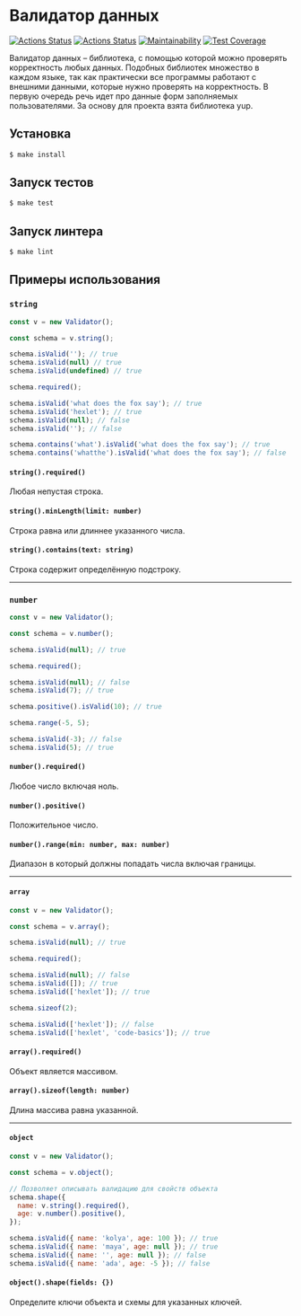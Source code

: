 # Валидатор данных

[![Actions Status](https://github.com/Wesrtty/validator/workflows/hexlet-check/badge.svg)](https://github.com/Wesrtty/js-oop-project-62/actions)
[![Actions Status](https://github.com/Wesrtty/validator/actions/workflows/test.yml/badge.svg)](https://github.com/Wesrtty/js-oop-project-62/actions)
[![Maintainability](https://api.codeclimate.com/v1/badges/560d8a97c0c1fbb60f3a/maintainability)](https://codeclimate.com/github/Wesrtty/js-oop-project-62/maintainability)
[![Test Coverage](https://api.codeclimate.com/v1/badges/560d8a97c0c1fbb60f3a/test_coverage)](https://codeclimate.com/github/Wesrtty/js-oop-project-62/test_coverage)

Валидатор данных – библиотека, с помощью которой можно проверять корректность любых данных. Подобных библиотек множество в каждом языке, так как практически все программы работают с внешними данными, которые нужно проверять на
 корректность. В первую очередь речь идет про данные форм заполняемых пользователями. За основу для проекта взята библиотека yup.

## Установка

```bash
$ make install
```

## Запуск тестов
```bash
$ make test
```

## Запуск линтера
```bash
$ make lint
```

## Примеры использования

### `string`

```js
const v = new Validator();

const schema = v.string();

schema.isValid(''); // true
schema.isValid(null) // true
schema.isValid(undefined) // true

schema.required();

schema.isValid('what does the fox say'); // true
schema.isValid('hexlet'); // true
schema.isValid(null); // false
schema.isValid(''); // false

schema.contains('what').isValid('what does the fox say'); // true
schema.contains('whatthe').isValid('what does the fox say'); // false
```

#### `string().required()`
Любая непустая строка.

#### `string().minLength(limit: number)`
Строка равна или длиннее указанного числа.

#### `string().contains(text: string)`
Строка содержит определённую подстроку.

----

### `number`

```js
const v = new Validator();

const schema = v.number();

schema.isValid(null); // true

schema.required();

schema.isValid(null); // false
schema.isValid(7); // true

schema.positive().isValid(10); // true

schema.range(-5, 5);

schema.isValid(-3); // false
schema.isValid(5); // true
```

#### `number().required()`
Любое число включая ноль.

#### `number().positive()`
Положительное число.

#### `number().range(min: number, max: number)`
Диапазон в который должны попадать числа включая границы.

----

#### `array`
```js
const v = new Validator();

const schema = v.array();

schema.isValid(null); // true

schema.required();

schema.isValid(null); // false
schema.isValid([]); // true
schema.isValid(['hexlet']); // true

schema.sizeof(2);

schema.isValid(['hexlet']); // false
schema.isValid(['hexlet', 'code-basics']); // true
```
#### `array().required()`
Объект является массивом.

#### `array().sizeof(length: number)`
Длина массива равна указанной.

----

#### `object`

```js
const v = new Validator();

const schema = v.object();

// Позволяет описывать валидацию для свойств объекта
schema.shape({
  name: v.string().required(),
  age: v.number().positive(),
});

schema.isValid({ name: 'kolya', age: 100 }); // true
schema.isValid({ name: 'maya', age: null }); // true
schema.isValid({ name: '', age: null }); // false
schema.isValid({ name: 'ada', age: -5 }); // false
```

#### `object().shape(fields: {})`
Определите ключи объекта и схемы для указанных ключей.
